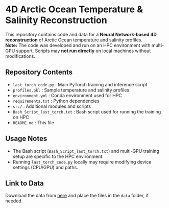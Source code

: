 # 4D Arctic Ocean Temperature & Salinity Reconstruction

This repository contains code and data for a **Neural Network-based 4D reconstruction** of Arctic Ocean temperature and salinity profiles.  
**Note:** The code was developed and run on an HPC environment with multi-GPU support. Scripts may **not run directly** on local machines without modifications.

## Repository Contents

- `last_torch_code.py` : Main PyTorch training and inference script  
- `profiles.pkl` : Sample temperature and salinity profiles  
- `environment.yml` : Conda environment used for HPC  
- `requirements.txt` : Python dependencies  
- `src/` : Additional modules and scripts  
- `Bash_Script_last_torch.txt` : Bash script used for running the training on HPC  
- `README.md` : This file  

## Usage Notes

- The Bash script (`Bash_Script_last_torch.txt`) and multi-GPU training setup are specific to the HPC environment.  
- Running `last_torch_code.py` locally may require modifying device settings (CPU/GPU) and paths.  


## Link to Data

Download the data from [here](https://drive.google.com/drive/folders/1Qfv0EYKHhM5AfTFoUkNyMb4QjftiQdIY?usp=share_link) and place the files in the `data` folder, if needed.


